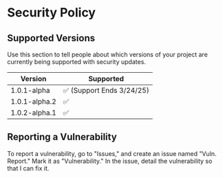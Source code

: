# Security Policy

## Supported Versions

Use this section to tell people about which versions of your project are
currently being supported with security updates.

| Version | Supported          |
| ------- | ------------------ |
| 1.0.1-alpha  | :white_check_mark: (Support Ends 3/24/25) |
| 1.0.1-alpha.2  | :white_check_mark: |
| 1.0.2-alpha.1  | :white_check_mark: |

<!-- Red X = ": x :" (remove the spaces, of course) -->
<!-- Green Check = ": white_check_mark :" (remove the spaces, of course) -->
## Reporting a Vulnerability

To report a vulnerability, go to "Issues," and create an issue named "Vuln. Report." Mark it as "Vulnerability." In the issue, detail the vulnerability so that I can fix it.
